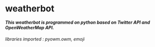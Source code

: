 # weatherbot
___This weatherbot is programmed on python 
based on Twitter API and OpenWeatherMap API.___


###### libraries imported : pyowm.owm, emoji
